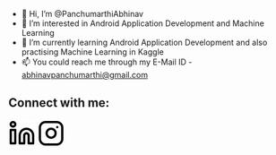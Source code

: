 - 👋 Hi, I’m @PanchumarthiAbhinav
- 👀 I’m interested in Android Application Development and Machine Learning
- 🌱 I’m currently learning Android Application Development and also practising Machine Learning in Kaggle
- 📫 You could reach me through my E-Mail ID - abhinavpanchumarthi@gmail.com
## Connect with me: 
[![website](./img/linkedin-light.svg)](https://www.linkedin.com/in/panchumarthi-abhinav/r#gh-light-mode-only)
    [![website](./img/instagram-light.svg)](https://www.instagram.com/abhinavpanchumarthi/?hl=enr#gh-light-mode-only)
